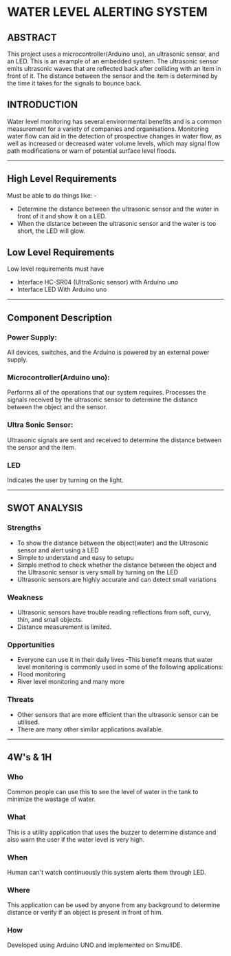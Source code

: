 # WATER LEVEL  ALERTING SYSTEM

 ## ABSTRACT 
 This project uses a microcontroller(Arduino uno), an ultrasonic sensor, and an LED. This is an example of an embedded system. The ultrasonic sensor emits ultrasonic waves that are reflected back after colliding with an item in front of it. The distance between the sensor and the item is determined by the time it takes for the signals to bounce back.

## INTRODUCTION
Water level monitoring has several environmental benefits and is a common measurement for a variety of companies and organisations. Monitoring water flow can aid in the detection of prospective changes in water flow, as well as increased or decreased water volume levels, which may signal flow path modifications or warn of potential surface level floods.

----------------------------------------------------------

## High Level Requirements
Must be able to do things like: - 
-  Determine the distance between the ultrasonic sensor and the water in front of it and show it on a LED.
-  When the distance between the ultrasonic sensor and the water is too short, the LED will glow.

## Low Level Requirements
Low level requirements must have
-  Interface HC-SR04 (UltraSonic sensor) with Arduino uno
-  Interface LED With Arduino uno

 
 ------------------------------------

 ## Component Description

 ### Power Supply:
All devices, switches, and the Arduino is powered by an external power supply.

### Microcontroller(Arduino uno):
Performs all of the operations that our system requires. Processes the signals received by the ultrasonic sensor to determine the distance between the object and the sensor.

### Ultra Sonic Sensor:
Ultrasonic signals are sent and received to determine the distance between the sensor and the item.

### LED 
Indicates the user by turning on the light.




--------------------------------------

## SWOT ANALYSIS

### Strengths
- To show the distance between the object(water) and the Ultrasonic sensor and alert using a LED
- Simple to understand and easy to setupu
- Simple method to check whether the distance between the object and the Ultrasonic sensor is very small by turning on the LED 
- Ultrasonic sensors are highly accurate and can detect small variations

 ### Weakness 
 - Ultrasonic sensors have trouble reading reflections from soft, curvy, thin, and small objects. 
 - Distance measurement is limited.

 ### Opportunities
 - Everyone can use it in their daily lives 
 -This benefit means that water level monitoring is commonly used in some of the following applications:
- Flood monitoring
- River level monitoring and many more

### Threats
- Other sensors that are more efficient than the ultrasonic sensor can be utilised. 
- There are many other similar applications available.


--------------------------------------------------------------------

## 4W's & 1H
### Who
Common people can use this to see the level of water in the tank to minimize the wastage of water.


### What
This is a utility application that uses the buzzer to determine distance and also warn the user if the water level is very high.

### When 
Human can't watch continuously this system alerts them through LED.


### Where
This application can be used by anyone from any background to determine distance or verify if an object is present in front of him.

### How
 Developed using Arduino UNO and implemented on SimulIDE.













